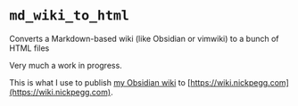 # `md_wiki_to_html`

Converts a Markdown-based wiki (like Obsidian or vimwiki) to a bunch of HTML files

Very much a work in progress.

This is what I use to publish [my Obsidian wiki](https://github.com/nickpegg/public_wiki) to [https://wiki.nickpegg.com](https://wiki.nickpegg.com).
